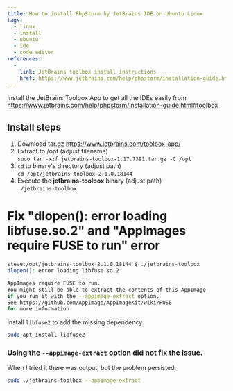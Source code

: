 ```yaml
---
title: How to install PhpStorm by JetBrains IDE on Ubuntu Linux
tags:
  - linux
  - install
  - ubuntu
  - ide
  - code editor
references:
  - 
    link: JetBrains toolbox install instructions
    href: https://www.jetbrains.com/help/phpstorm/installation-guide.html#toolbox
---
```


Install the JetBrains Toolbox App to get all the IDEs easily from <https://www.jetbrains.com/help/phpstorm/installation-guide.html#toolbox>

## Install steps

1) Download tar.gz <https://www.jetbrains.com/toolbox-app/>
2) Extract to /opt (adjust filename)<br>
  `sudo tar -xzf jetbrains-toolbox-1.17.7391.tar.gz -C /opt`
3) `cd` to binary's directory (adjust path)<br>
  `cd /opt/jetbrains-toolbox-2.1.0.18144`
3) Execute the **jetbrains-toolbox** binary (adjust path)<br>
  `./jetbrains-toolbox`

# Fix **"dlopen(): error loading libfuse.so.2"** and **"AppImages require FUSE to run"** error

```bash
steve:/opt/jetbrains-toolbox-2.1.0.18144 $ ./jetbrains-toolbox 
dlopen(): error loading libfuse.so.2

AppImages require FUSE to run. 
You might still be able to extract the contents of this AppImage 
if you run it with the --appimage-extract option. 
See https://github.com/AppImage/AppImageKit/wiki/FUSE 
for more information

```

Install `libfuse2` to add the missing dependency.

```bash
sudo apt install libfuse2
```

### Using the `--appimage-extract` option **did not** fix the issue.

When I tried it there was output, but the problem persisted.

```bash
sudo ./jetbrains-toolbox --appimage-extract
```